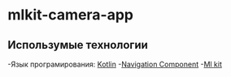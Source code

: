 # mlkit-camera-app
## Использумые технологии
-Язык програмирования: [Kotlin](https://kotlinlang.org/)
-[Navigation Component](https://developer.android.com/guide/navigation/get-started)
-[Ml kit](https://developers.google.com/ml-kit)
